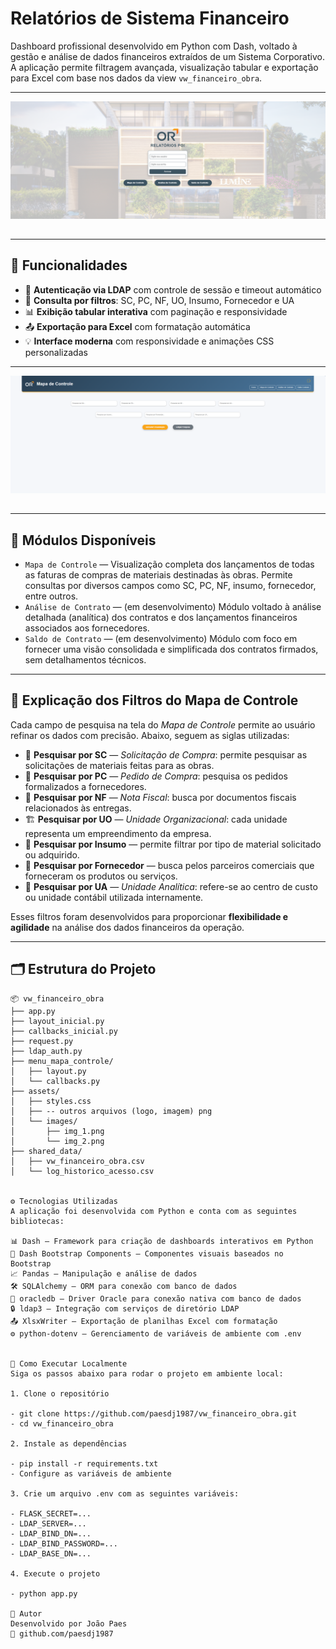 # Relatórios de Sistema Financeiro

Dashboard profissional desenvolvido em Python com Dash, voltado à gestão e análise de dados financeiros extraídos de um Sistema Corporativo. A aplicação permite filtragem avançada, visualização tabular e exportação para Excel com base nos dados da view `vw_financeiro_obra`.

---

<img src="assets/images/img_1.png" alt="Tela de Login" style="max-width: 100%; margin-bottom: 15px;"/>

---

## 🔧 Funcionalidades

- 🔐 **Autenticação via LDAP** com controle de sessão e timeout automático  
- 📄 **Consulta por filtros**: SC, PC, NF, UO, Insumo, Fornecedor e UA  
- 📊 **Exibição tabular interativa** com paginação e responsividade  
- 📤 **Exportação para Excel** com formatação automática  
- 💡 **Interface moderna** com responsividade e animações CSS personalizadas  

---

<img src="assets/images/img_2.png" alt="Tela do Mapa de Controle" style="max-width: 100%; margin-bottom: 15px;"/>

---

## 🧠 Módulos Disponíveis

- `Mapa de Controle` — Visualização completa dos lançamentos de todas as faturas de compras de materiais destinadas às obras. Permite consultas por diversos campos como SC, PC, NF, insumo, fornecedor, entre outros.
- `Análise de Contrato` — (em desenvolvimento) Módulo voltado à análise detalhada (analítica) dos contratos e dos lançamentos financeiros associados aos fornecedores.
- `Saldo de Contrato` — (em desenvolvimento) Módulo com foco em fornecer uma visão consolidada e simplificada dos contratos firmados, sem detalhamentos técnicos.

---

## 📌 Explicação dos Filtros do Mapa de Controle

Cada campo de pesquisa na tela do *Mapa de Controle* permite ao usuário refinar os dados com precisão. Abaixo, seguem as siglas utilizadas:

- 🔎 **Pesquisar por SC** — *Solicitação de Compra*: permite pesquisar as solicitações de materiais feitas para as obras.  
- 🔎 **Pesquisar por PC** — *Pedido de Compra*: pesquisa os pedidos formalizados a fornecedores.  
- 🔎 **Pesquisar por NF** — *Nota Fiscal*: busca por documentos fiscais relacionados às entregas.  
- 🏗️ **Pesquisar por UO** — *Unidade Organizacional*: cada unidade representa um empreendimento da empresa.  
- 🧱 **Pesquisar por Insumo** — permite filtrar por tipo de material solicitado ou adquirido.  
- 🧾 **Pesquisar por Fornecedor** — busca pelos parceiros comerciais que forneceram os produtos ou serviços.  
- 💼 **Pesquisar por UA** — *Unidade Analítica*: refere-se ao centro de custo ou unidade contábil utilizada internamente.  

Esses filtros foram desenvolvidos para proporcionar **flexibilidade e agilidade** na análise dos dados financeiros da operação.

---

## 🗂️ Estrutura do Projeto

```text
📦 vw_financeiro_obra
├── app.py
├── layout_inicial.py
├── callbacks_inicial.py
├── request.py
├── ldap_auth.py
├── menu_mapa_controle/
│   ├── layout.py
│   └── callbacks.py
├── assets/
│   ├── styles.css
│   ├── -- outros arquivos (logo, imagem) png
│   └── images/
│       ├── img_1.png
│       └── img_2.png
├── shared_data/
│   ├── vw_financeiro_obra.csv
│   └── log_historico_acesso.csv


⚙️ Tecnologias Utilizadas
A aplicação foi desenvolvida com Python e conta com as seguintes bibliotecas:

📊 Dash — Framework para criação de dashboards interativos em Python
💠 Dash Bootstrap Components — Componentes visuais baseados no Bootstrap
📈 Pandas — Manipulação e análise de dados
🛠️ SQLAlchemy — ORM para conexão com banco de dados
🧩 oracledb — Driver Oracle para conexão nativa com banco de dados
🔒 ldap3 — Integração com serviços de diretório LDAP
📤 XlsxWriter — Exportação de planilhas Excel com formatação
⚙️ python-dotenv — Gerenciamento de variáveis de ambiente com .env


🏁 Como Executar Localmente
Siga os passos abaixo para rodar o projeto em ambiente local:

1. Clone o repositório

- git clone https://github.com/paesdj1987/vw_financeiro_obra.git
- cd vw_financeiro_obra

2. Instale as dependências

- pip install -r requirements.txt
- Configure as variáveis de ambiente

3. Crie um arquivo .env com as seguintes variáveis:

- FLASK_SECRET=...
- LDAP_SERVER=...
- LDAP_BIND_DN=...
- LDAP_BIND_PASSWORD=...
- LDAP_BASE_DN=...

4. Execute o projeto

- python app.py

👤 Autor
Desenvolvido por João Paes
🔗 github.com/paesdj1987